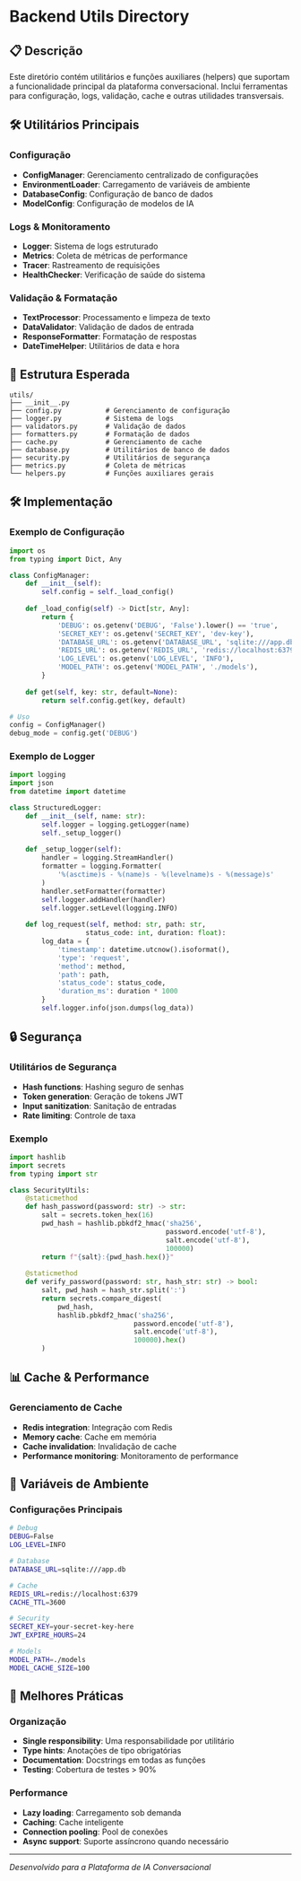 # Backend Utils Directory

## 📋 Descrição

Este diretório contém utilitários e funções auxiliares (helpers) que suportam a funcionalidade principal da plataforma conversacional. Inclui ferramentas para configuração, logs, validação, cache e outras utilidades transversais.

## 🛠️ Utilitários Principais

### Configuração
- **ConfigManager**: Gerenciamento centralizado de configurações
- **EnvironmentLoader**: Carregamento de variáveis de ambiente
- **DatabaseConfig**: Configuração de banco de dados
- **ModelConfig**: Configuração de modelos de IA

### Logs & Monitoramento
- **Logger**: Sistema de logs estruturado
- **Metrics**: Coleta de métricas de performance
- **Tracer**: Rastreamento de requisições
- **HealthChecker**: Verificação de saúde do sistema

### Validação & Formatação
- **TextProcessor**: Processamento e limpeza de texto
- **DataValidator**: Validação de dados de entrada
- **ResponseFormatter**: Formatação de respostas
- **DateTimeHelper**: Utilitários de data e hora

## 📁 Estrutura Esperada

```
utils/
├── __init__.py
├── config.py           # Gerenciamento de configuração
├── logger.py           # Sistema de logs
├── validators.py       # Validação de dados
├── formatters.py       # Formatação de dados
├── cache.py            # Gerenciamento de cache
├── database.py         # Utilitários de banco de dados
├── security.py         # Utilitários de segurança
├── metrics.py          # Coleta de métricas
└── helpers.py          # Funções auxiliares gerais
```

## 🛠️ Implementação

### Exemplo de Configuração
```python
import os
from typing import Dict, Any

class ConfigManager:
    def __init__(self):
        self.config = self._load_config()
    
    def _load_config(self) -> Dict[str, Any]:
        return {
            'DEBUG': os.getenv('DEBUG', 'False').lower() == 'true',
            'SECRET_KEY': os.getenv('SECRET_KEY', 'dev-key'),
            'DATABASE_URL': os.getenv('DATABASE_URL', 'sqlite:///app.db'),
            'REDIS_URL': os.getenv('REDIS_URL', 'redis://localhost:6379'),
            'LOG_LEVEL': os.getenv('LOG_LEVEL', 'INFO'),
            'MODEL_PATH': os.getenv('MODEL_PATH', './models'),
        }
    
    def get(self, key: str, default=None):
        return self.config.get(key, default)

# Uso
config = ConfigManager()
debug_mode = config.get('DEBUG')
```

### Exemplo de Logger
```python
import logging
import json
from datetime import datetime

class StructuredLogger:
    def __init__(self, name: str):
        self.logger = logging.getLogger(name)
        self._setup_logger()
    
    def _setup_logger(self):
        handler = logging.StreamHandler()
        formatter = logging.Formatter(
            '%(asctime)s - %(name)s - %(levelname)s - %(message)s'
        )
        handler.setFormatter(formatter)
        self.logger.addHandler(handler)
        self.logger.setLevel(logging.INFO)
    
    def log_request(self, method: str, path: str, 
                   status_code: int, duration: float):
        log_data = {
            'timestamp': datetime.utcnow().isoformat(),
            'type': 'request',
            'method': method,
            'path': path,
            'status_code': status_code,
            'duration_ms': duration * 1000
        }
        self.logger.info(json.dumps(log_data))
```

## 🔒 Segurança

### Utilitários de Segurança
- **Hash functions**: Hashing seguro de senhas
- **Token generation**: Geração de tokens JWT
- **Input sanitization**: Sanitação de entradas
- **Rate limiting**: Controle de taxa

### Exemplo
```python
import hashlib
import secrets
from typing import str

class SecurityUtils:
    @staticmethod
    def hash_password(password: str) -> str:
        salt = secrets.token_hex(16)
        pwd_hash = hashlib.pbkdf2_hmac('sha256', 
                                       password.encode('utf-8'), 
                                       salt.encode('utf-8'), 
                                       100000)
        return f"{salt}:{pwd_hash.hex()}"
    
    @staticmethod
    def verify_password(password: str, hash_str: str) -> bool:
        salt, pwd_hash = hash_str.split(':')
        return secrets.compare_digest(
            pwd_hash,
            hashlib.pbkdf2_hmac('sha256', 
                               password.encode('utf-8'), 
                               salt.encode('utf-8'), 
                               100000).hex()
        )
```

## 📊 Cache & Performance

### Gerenciamento de Cache
- **Redis integration**: Integração com Redis
- **Memory cache**: Cache em memória
- **Cache invalidation**: Invalidação de cache
- **Performance monitoring**: Monitoramento de performance

## 📝 Variáveis de Ambiente

### Configurações Principais
```bash
# Debug
DEBUG=False
LOG_LEVEL=INFO

# Database
DATABASE_URL=sqlite:///app.db

# Cache
REDIS_URL=redis://localhost:6379
CACHE_TTL=3600

# Security
SECRET_KEY=your-secret-key-here
JWT_EXPIRE_HOURS=24

# Models
MODEL_PATH=./models
MODEL_CACHE_SIZE=100
```

## 🚀 Melhores Práticas

### Organização
- **Single responsibility**: Uma responsabilidade por utilitário
- **Type hints**: Anotações de tipo obrigatórias
- **Documentation**: Docstrings em todas as funções
- **Testing**: Cobertura de testes > 90%

### Performance
- **Lazy loading**: Carregamento sob demanda
- **Caching**: Cache inteligente
- **Connection pooling**: Pool de conexões
- **Async support**: Suporte assíncrono quando necessário

---

*Desenvolvido para a Plataforma de IA Conversacional*
